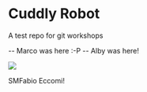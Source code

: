 # Cuddly Robot

A test repo for git workshops

-- Marco was here :-P
-- Alby was here!

![](https://i.imgur.com/KCPqDURh.jpg)

SMFabio Eccomi!